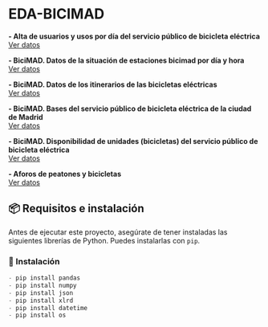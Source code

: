 # EDA-BICIMAD

<p><strong>- Alta de usuarios y usos por día del servicio público de bicicleta eléctrica</strong><br>
<a href="https://datos.madrid.es/sites/v/index.jsp?vgnextoid=6d8bdae2be63c410VgnVCM1000000b205a0aRCRD&vgnextchannel=374512b9ace9f310VgnVCM100000171f5a0aRCRD" target="_blank">
  Ver datos
</a></p>

<p><strong>- BiciMAD. Datos de la situación de estaciones bicimad por día y hora</strong><br>
<a href="https://datos.madrid.es/sites/v/index.jsp?vgnextoid=f4b07e0543815610VgnVCM1000001d4a900aRCRD&vgnextchannel=374512b9ace9f310VgnVCM100000171f5a0aRCRD" target="_blank">
  Ver datos
</a></p>

<p><strong>- BiciMAD. Datos de los itinerarios de las bicicletas eléctricas</strong><br>
<a href="https://datos.madrid.es/sites/v/index.jsp?vgnextoid=d67921bb86e64610VgnVCM2000001f4a900aRCRD&vgnextchannel=374512b9ace9f310VgnVCM100000171f5a0aRCRD" target="_blank">
  Ver datos
</a></p>

<p><strong>- BiciMAD. Bases del servicio público de bicicleta eléctrica de la ciudad de Madrid</strong><br>
<a href="https://datos.madrid.es/sites/v/index.jsp?vgnextoid=e9b2a4059b4b7410VgnVCM2000000c205a0aRCRD&vgnextchannel=374512b9ace9f310VgnVCM100000171f5a0aRCRD" target="_blank">
  Ver datos
</a></p>

<p><strong>- BiciMAD. Disponibilidad de unidades (bicicletas) del servicio público de bicicleta eléctrica</strong><br>
<a href="https://datos.madrid.es/sites/v/index.jsp?vgnextoid=7547ff52e4a4f410VgnVCM1000000b205a0aRCRD&vgnextchannel=374512b9ace9f310VgnVCM100000171f5a0aRCRD" target="_blank">
  Ver datos
</a></p>

<p><strong>- Aforos de peatones y bicicletas</strong><br>
<a href="https://datos.madrid.es/sites/v/index.jsp?vgnextoid=695cd64d6f9b9610VgnVCM1000001d4a900aRCRD&vgnextchannel=374512b9ace9f310VgnVCM100000171f5a0aRCRD" target="_blank">
  Ver datos
</a></p>

## 📦 Requisitos e instalación

Antes de ejecutar este proyecto, asegúrate de tener instaladas las siguientes librerías de Python. Puedes instalarlas con `pip`.

### 🔧 Instalación
```python
- pip install pandas
- pip install numpy
- pip install json
- pip install xlrd
- pip install datetime 
- pip install os

